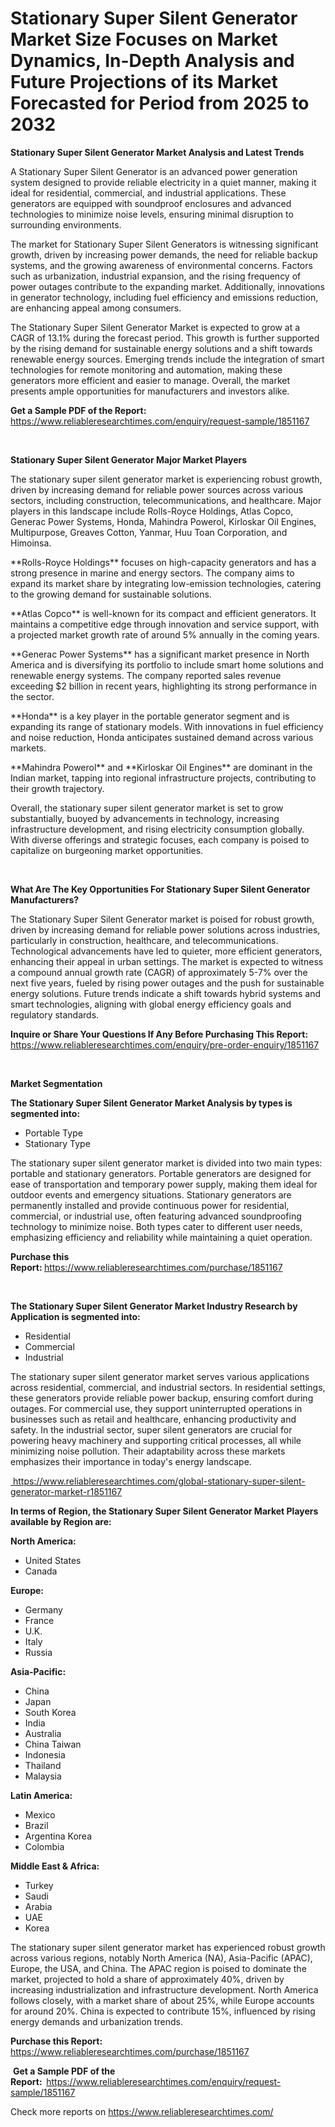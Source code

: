 <p><h1>Stationary Super Silent Generator Market Size Focuses on Market Dynamics, In-Depth Analysis and Future Projections of its Market Forecasted for Period from 2025 to 2032</h1></p><p><strong>Stationary Super Silent Generator Market Analysis and Latest Trends</strong></p>
<p><p>A Stationary Super Silent Generator is an advanced power generation system designed to provide reliable electricity in a quiet manner, making it ideal for residential, commercial, and industrial applications. These generators are equipped with soundproof enclosures and advanced technologies to minimize noise levels, ensuring minimal disruption to surrounding environments. </p><p>The market for Stationary Super Silent Generators is witnessing significant growth, driven by increasing power demands, the need for reliable backup systems, and the growing awareness of environmental concerns. Factors such as urbanization, industrial expansion, and the rising frequency of power outages contribute to the expanding market. Additionally, innovations in generator technology, including fuel efficiency and emissions reduction, are enhancing appeal among consumers.</p><p>The Stationary Super Silent Generator Market is expected to grow at a CAGR of 13.1% during the forecast period. This growth is further supported by the rising demand for sustainable energy solutions and a shift towards renewable energy sources. Emerging trends include the integration of smart technologies for remote monitoring and automation, making these generators more efficient and easier to manage. Overall, the market presents ample opportunities for manufacturers and investors alike.</p></p>
<p><strong>Get a Sample PDF of the Report:&nbsp;</strong> <a href="https://www.reliableresearchtimes.com/enquiry/request-sample/1851167?utm_campaign=3532&utm_medium=2&utm_source=Github&utm_content=ia&utm_term=26032025&utm_id=stationary-super-silent-generator">https://www.reliableresearchtimes.com/enquiry/request-sample/1851167</a></p>
<p>&nbsp;</p>
<p><strong>Stationary Super Silent Generator Major Market Players</strong></p>
<p><p>The stationary super silent generator market is experiencing robust growth, driven by increasing demand for reliable power sources across various sectors, including construction, telecommunications, and healthcare. Major players in this landscape include Rolls-Royce Holdings, Atlas Copco, Generac Power Systems, Honda, Mahindra Powerol, Kirloskar Oil Engines, Multipurpose, Greaves Cotton, Yanmar, Huu Toan Corporation, and Himoinsa.</p><p>**Rolls-Royce Holdings** focuses on high-capacity generators and has a strong presence in marine and energy sectors. The company aims to expand its market share by integrating low-emission technologies, catering to the growing demand for sustainable solutions.</p><p>**Atlas Copco** is well-known for its compact and efficient generators. It maintains a competitive edge through innovation and service support, with a projected market growth rate of around 5% annually in the coming years.</p><p>**Generac Power Systems** has a significant market presence in North America and is diversifying its portfolio to include smart home solutions and renewable energy systems. The company reported sales revenue exceeding $2 billion in recent years, highlighting its strong performance in the sector.</p><p>**Honda** is a key player in the portable generator segment and is expanding its range of stationary models. With innovations in fuel efficiency and noise reduction, Honda anticipates sustained demand across various markets.</p><p>**Mahindra Powerol** and **Kirloskar Oil Engines** are dominant in the Indian market, tapping into regional infrastructure projects, contributing to their growth trajectory.</p><p>Overall, the stationary super silent generator market is set to grow substantially, buoyed by advancements in technology, increasing infrastructure development, and rising electricity consumption globally. With diverse offerings and strategic focuses, each company is poised to capitalize on burgeoning market opportunities.</p></p>
<p>&nbsp;</p>
<p><strong>What Are The Key Opportunities For Stationary Super Silent Generator Manufacturers?</strong></p>
<p><p>The Stationary Super Silent Generator market is poised for robust growth, driven by increasing demand for reliable power solutions across industries, particularly in construction, healthcare, and telecommunications. Technological advancements have led to quieter, more efficient generators, enhancing their appeal in urban settings. The market is expected to witness a compound annual growth rate (CAGR) of approximately 5-7% over the next five years, fueled by rising power outages and the push for sustainable energy solutions. Future trends indicate a shift towards hybrid systems and smart technologies, aligning with global energy efficiency goals and regulatory standards.</p></p>
<p><strong>Inquire or Share Your Questions If Any Before Purchasing This Report:</strong> <a href="https://www.reliableresearchtimes.com/enquiry/pre-order-enquiry/1851167?utm_campaign=3532&utm_medium=2&utm_source=Github&utm_content=ia&utm_term=26032025&utm_id=stationary-super-silent-generator">https://www.reliableresearchtimes.com/enquiry/pre-order-enquiry/1851167</a></p>
<p>&nbsp;</p>
<p><strong>Market Segmentation</strong></p>
<p><strong>The Stationary Super Silent Generator Market Analysis by types is segmented into:</strong></p>
<p><ul><li>Portable Type</li><li>Stationary Type</li></ul></p>
<p><p>The stationary super silent generator market is divided into two main types: portable and stationary generators. Portable generators are designed for ease of transportation and temporary power supply, making them ideal for outdoor events and emergency situations. Stationary generators are permanently installed and provide continuous power for residential, commercial, or industrial use, often featuring advanced soundproofing technology to minimize noise. Both types cater to different user needs, emphasizing efficiency and reliability while maintaining a quiet operation.</p></p>
<p><strong>Purchase this Report:&nbsp;</strong><a href="https://www.reliableresearchtimes.com/purchase/1851167?utm_campaign=3532&utm_medium=2&utm_source=Github&utm_content=ia&utm_term=26032025&utm_id=stationary-super-silent-generator">https://www.reliableresearchtimes.com/purchase/1851167</a></p>
<p>&nbsp;</p>
<p><strong>The Stationary Super Silent Generator Market Industry Research by Application is segmented into:</strong></p>
<p><ul><li>Residential</li><li>Commercial</li><li>Industrial</li></ul></p>
<p><p>The stationary super silent generator market serves various applications across residential, commercial, and industrial sectors. In residential settings, these generators provide reliable power backup, ensuring comfort during outages. For commercial use, they support uninterrupted operations in businesses such as retail and healthcare, enhancing productivity and safety. In the industrial sector, super silent generators are crucial for powering heavy machinery and supporting critical processes, all while minimizing noise pollution. Their adaptability across these markets emphasizes their importance in today's energy landscape.</p></p>
<p><a href="https://www.reliableresearchtimes.com/global-stationary-super-silent-generator-market-r1851167?utm_campaign=3532&utm_medium=2&utm_source=Github&utm_content=ia&utm_term=26032025&utm_id=stationary-super-silent-generator">&nbsp;https://www.reliableresearchtimes.com/global-stationary-super-silent-generator-market-r1851167</a></p>
<p><strong>In terms of Region, the Stationary Super Silent Generator Market Players available by Region are:</strong></p>
<p>
    <p> <strong> North America: </strong>
        <ul>
            <li>United States</li>
            <li>Canada</li>
        </ul>
        </p> 
    <p> <strong> Europe: </strong>
        <ul>
            <li>Germany</li>
            <li>France</li>
            <li>U.K.</li>
            <li>Italy</li>
            <li>Russia</li>
        </ul>
        </p> 
    <p> <strong> Asia-Pacific: </strong>
        <ul>
            <li>China</li>
            <li>Japan</li>
            <li>South Korea</li>
            <li>India</li>
            <li>Australia</li>
            <li>China Taiwan</li>
            <li>Indonesia</li>
            <li>Thailand</li>
            <li>Malaysia</li>
        </ul>
        </p> 
    <p> <strong> Latin America: </strong>
        <ul>
            <li>Mexico</li>
            <li>Brazil</li>
            <li>Argentina Korea</li>
            <li>Colombia</li>
        </ul>
        </p> 
    <p> <strong> Middle East & Africa: </strong>
        <ul>
            <li>Turkey</li>
            <li>Saudi</li>
            <li>Arabia</li>
            <li>UAE</li>
            <li>Korea</li>
        </ul>
    </p>
    </p>
<p><p>The stationary super silent generator market has experienced robust growth across various regions, notably North America (NA), Asia-Pacific (APAC), Europe, the USA, and China. The APAC region is poised to dominate the market, projected to hold a share of approximately 40%, driven by increasing industrialization and infrastructure development. North America follows closely, with a market share of about 25%, while Europe accounts for around 20%. China is expected to contribute 15%, influenced by rising energy demands and urbanization trends.</p></p>
<p><strong>Purchase this Report: </strong><a href="https://www.reliableresearchtimes.com/purchase/1851167?utm_campaign=3532&utm_medium=2&utm_source=Github&utm_content=ia&utm_term=26032025&utm_id=stationary-super-silent-generator">https://www.reliableresearchtimes.com/purchase/1851167</a></p>
<p>&nbsp;<strong>Get a Sample PDF of the Report:&nbsp;&nbsp;</strong><a href="https://www.reliableresearchtimes.com/enquiry/request-sample/1851167?utm_campaign=3532&utm_medium=2&utm_source=Github&utm_content=ia&utm_term=26032025&utm_id=stationary-super-silent-generator">https://www.reliableresearchtimes.com/enquiry/request-sample/1851167</a></p>
<p><strong></strong></p>
<p>Check more reports on <a href="https://www.reliableresearchtimes.com/?utm_campaign=3532&utm_medium=2&utm_source=Github&utm_content=ia&utm_term=26032025&utm_id=stationary-super-silent-generator">https://www.reliableresearchtimes.com/</a></p>